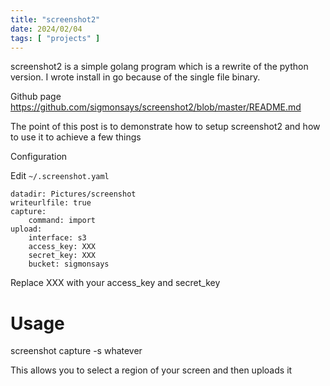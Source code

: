 ```yaml
---
title: "screenshot2"
date: 2024/02/04
tags: [ "projects" ]
---
```


screenshot2 is a simple golang program which is a rewrite of the python version. I wrote install
in go because of the single file binary.

Github page https://github.com/sigmonsays/screenshot2/blob/master/README.md

The point of this post is to demonstrate how to setup screenshot2 and how to use it to achieve a few things

Configuration

Edit `~/.screenshot.yaml`

    datadir: Pictures/screenshot
    writeurlfile: true
    capture:
        command: import
    upload:
        interface: s3
        access_key: XXX
        secret_key: XXX
        bucket: sigmonsays

Replace XXX with your access_key and secret_key

# Usage

   screenshot capture -s whatever

This allows you to select a region of your screen and then uploads it
